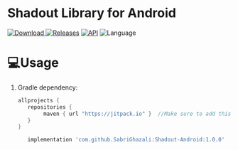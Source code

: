 # Shadout Library for Android

[![Download](0) ](0) 
[![Releases](v1.0.0)](v1.0.0)
[![API](15)](https://android-arsenal.com/api?level=15)
![Language](https://img.shields.io/badge/language-Kotlin-orange.svg)




# 💻Usage


1. Gradle dependency:

	```groovy
	allprojects {
	   repositories {
           	maven { url "https://jitpack.io" }  //Make sure to add this in your project
	   }
	}
	```

    ```groovy
       implementation 'com.github.SabriGhazali:Shadout-Android:1.0.0'

    
 
